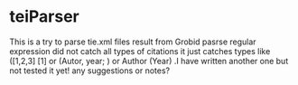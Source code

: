 # teiParser

This is a try to parse tie.xml files result from Grobid pasrse
regular expression did not catch all types of citations it just catches types like ([1,2,3] [1] or (Autor, year;  ) or Author (Year) .I have written another one but not tested it yet! any suggestions or notes?
